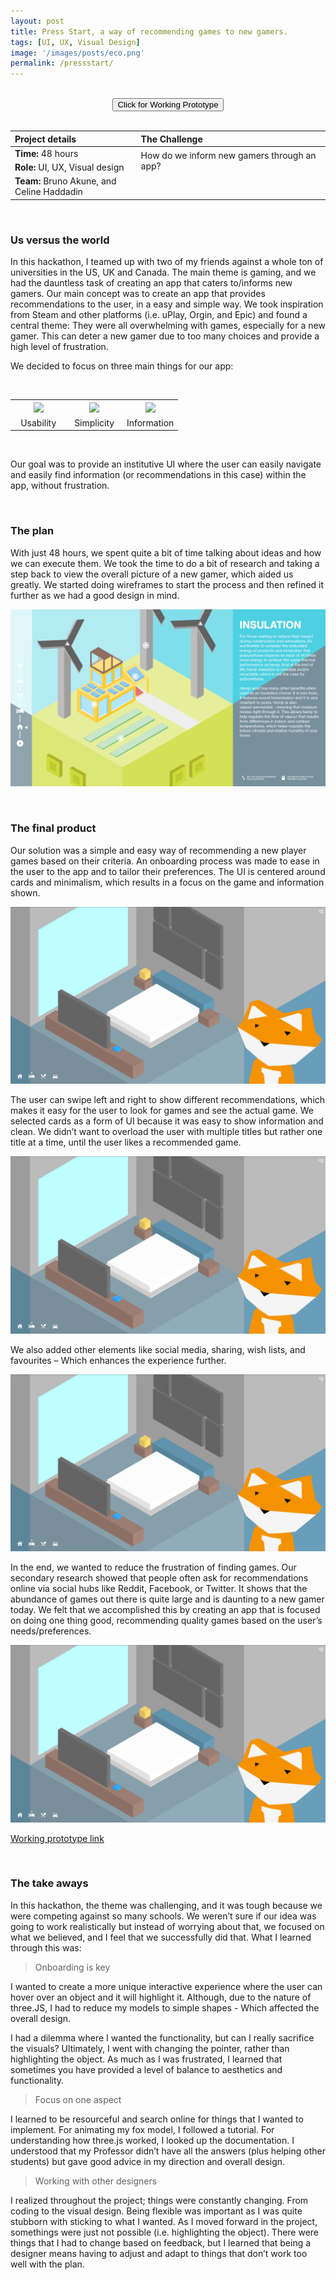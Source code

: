 ```yaml
---
layout: post
title: Press Start, a way of recommending games to new gamers.
tags: [UI, UX, Visual Design]
image: '/images/posts/eco.png'
permalink: /pressstart/
---
```


<br>

<center><button class='c-btn c-btn--small' onclick="window.location.href = 'https://xd.adobe.com/view/93f42c2c-4e6b-4231-61a2-45b95ab6f5ef-e5c5';">Click for Working Prototype</button></center>

<br>

<table>
<colgroup>
<col width="40%" />
<col width="60%" />
</colgroup>
<thead>
<tr align="left">
<th>Project details</th>
<th>The Challenge</th>
</tr>
</thead>
<tbody>
<tr>
<td markdown="span"><b>Time:</b> 48 hours</td>
<td rowspan="2">How do we inform new gamers through an app?</td>
</tr>
<tr>
<td markdown="span"><b>Role:</b> UI, UX, Visual design</td>
</tr>
<tr>
<td markdown="span"><b>Team:</b> Bruno Akune, and Celine Haddadin</td>
</tr>
</tbody>
</table>

<br>

### Us versus the world

In this hackathon, I teamed up with two of my friends against a whole ton of universities in the US, UK and Canada. The main theme is gaming, and we had the dauntless task of creating an app that caters to/informs new gamers. Our main concept was to create an app that provides recommendations to the user, in a easy and simple way. We took inspiration from Steam and other platforms (i.e. uPlay, Orgin, and Epic) and found a central theme: They were all overwhelming with games, especially for a new gamer. This can deter a new gamer due to too many choices and provide a high level of frustration.

We decided to focus on three main things for our app:

<br>

<table>
    <colgroup>
<col width="33.33%" />
<col width="33.33%" />
<col width="33.33%" />
</colgroup>
  <tr>
    <th align="center"><img src="https://wilsontruong.com/images/posts/aware.png"></th>
    <th align="center"><img src="https://wilsontruong.com/images/posts/person.png"></th>
    <th align="center"><img src="https://wilsontruong.com/images/posts/give.png"></th>
  </tr>
  <tr>
    <td align="center">Usability</td>
    <td align="center">Simplicity</td>
    <td align="center">Information</td>
  </tr>
</table>

<br>    

Our goal was to provide an institutive UI where the user can easily navigate and easily find information (or recommendations in this case) within the app, without frustration.

<br>

### The plan
  
With just 48 hours, we spent quite a bit of time talking about ideas and how we can execute them. We took the time to do a bit of research and taking a step back to view the overall picture of a new gamer, which aided us greatly. We started doing wireframes to start the process and then refined it further as we had a good design in mind.

![image](/images/posts/ecomockup.png)

<br>

### The final product

Our solution was a simple and easy way of recommending a new player games based on their criteria. An onboarding process was made to ease in the user to the app and to tailor their preferences. The UI is centered around cards and minimalism, which results in a focus on the game and information shown. 

![image](/images/posts/foxy.png)

The user can swipe left and right to show different recommendations, which makes it easy for the user to look for games and see the actual game. We selected cards as a form of UI because it was easy to show information and clean. We didn’t want to overload the user with multiple titles but rather one title at a time, until the user likes a recommended game.

![image](/images/posts/foxy.png)

We also added other elements like social media, sharing, wish lists, and favourites – Which enhances the experience further.

![image](/images/posts/foxy.png)

In the end, we wanted to reduce the frustration of finding games. Our secondary research showed that people often ask for recommendations online via social hubs like Reddit, Facebook, or Twitter. It shows that the abundance of games out there is quite large and is daunting to a new gamer today. We felt that we accomplished this by creating an app that is focused on doing one thing good, recommending quality games based on the user’s needs/preferences.

![image](/images/posts/foxy.png)

<a href="https://xd.adobe.com/view/93f42c2c-4e6b-4231-61a2-45b95ab6f5ef-e5c5/">Working prototype link</a>

<br>

### The take aways

In this hackathon, the theme was challenging, and it was tough because we were competing against so many schools. We weren’t sure if our idea was going to work realistically but instead of worrying about that, we focused on what we believed, and I feel that we successfully did that. What I learned through this was: 

> Onboarding is key

I wanted to create a more unique interactive experience where the user can hover over an object and it will highlight it. Although, due to the nature of three.JS, I had to reduce my models to simple shapes - Which affected the overall design.
    
I had a dilemma where I wanted the functionality, but can I really sacrifice the visuals? Ultimately, I went with changing the pointer, rather than highlighting the object. As much as I was frustrated, I learned that sometimes you have provided a level of balance to aesthetics and functionality.

> Focus on one aspect

I learned to be resourceful and search online for things that I wanted to implement. For animating my fox model, I followed a tutorial. For understanding how three.js worked, I looked up the documentation. I understood that my Professor didn’t have all the answers (plus helping other students) but gave good advice in my direction and overall design.

> Working with other designers

I realized throughout the project; things were constantly changing. From coding to the visual design. Being flexible was important as I was quite stubborn with sticking to what I wanted. As I moved forward in the project, somethings were just not possible (i.e. highlighting the object). There were things that I had to change based on feedback, but I learned that being a designer means having to adjust and adapt to things that don’t work too well with the plan.

<br>
